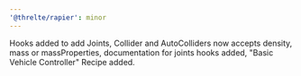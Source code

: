 ```yaml
---
'@threlte/rapier': minor
---
```


Hooks added to add Joints, Collider and AutoColliders now accepts density, mass or massProperties, documentation for joints hooks added, "Basic Vehicle Controller" Recipe added.
